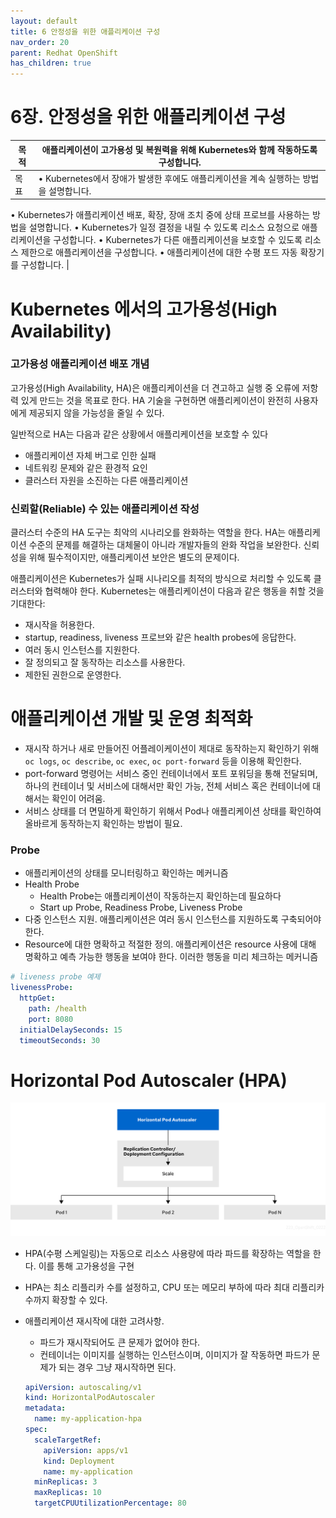 ```yaml
---
layout: default
title: 6 안정성을 위한 애플리케이션 구성
nav_order: 20
parent: Redhat OpenShift
has_children: true
---
```


# 6장. 안정성을 위한 애플리케이션 구성

| 목적 | 애플리케이션이 고가용성 및 복원력을 위해 Kubernetes와 함께 작동하도록 구성합니다. |
| --- | --- |
| 목표 | • Kubernetes에서 장애가 발생한 후에도 애플리케이션을 계속 실행하는 방법을 설명합니다.
• Kubernetes가 애플리케이션 배포, 확장, 장애 조치 중에 상태 프로브를 사용하는 방법을 설명합니다.
• Kubernetes가 일정 결정을 내릴 수 있도록 리소스 요청으로 애플리케이션을 구성합니다.
• Kubernetes가 다른 애플리케이션을 보호할 수 있도록 리소스 제한으로 애플리케이션을 구성합니다.
• 애플리케이션에 대한 수평 포드 자동 확장기를 구성합니다. |

# Kubernetes 에서의 고가용성(High Availability)

### 고가용성 애플리케이션 배포 개념

고가용성(High Availability, HA)은 애플리케이션을 더 견고하고 실행 중 오류에 저항력 있게 만드는 것을 목표로 한다. HA 기술을 구현하면 애플리케이션이 완전히 사용자에게 제공되지 않을 가능성을 줄일 수 있다.

일반적으로 HA는 다음과 같은 상황에서 애플리케이션을 보호할 수 있다

- 애플리케이션 자체 버그로 인한 실패
- 네트워킹 문제와 같은 환경적 요인
- 클러스터 자원을 소진하는 다른 애플리케이션

### 신뢰할(**Reliable)** 수 있는 애플리케이션 작성

클러스터 수준의 HA 도구는 최악의 시나리오를 완화하는 역할을 한다. HA는 애플리케이션 수준의 문제를 해결하는 대체물이 아니라 개발자들의 완화 작업을 보완한다. 신뢰성을 위해 필수적이지만, 애플리케이션 보안은 별도의 문제이다.

애플리케이션은 Kubernetes가 실패 시나리오를 최적의 방식으로 처리할 수 있도록 클러스터와 협력해야 한다. Kubernetes는 애플리케이션이 다음과 같은 행동을 취할 것을 기대한다:

- 재시작을 허용한다.
- startup, readiness, liveness 프로브와 같은 health probes에 응답한다.
- 여러 동시 인스턴스를 지원한다.
- 잘 정의되고 잘 동작하는 리소스를 사용한다.
- 제한된 권한으로 운영한다.

# 애플리케이션 개발 및 운영 최적화

- 재시작 하거나 새로 만들어진 어플레이케이션이 제대로 동작하는지 확인하기 위해 `oc logs`, `oc describe`, `oc exec`, `oc port-forward` 등을 이용해 확인한다.
- port-forward 명령어는 서비스 중인 컨테이너에서 포트 포워딩을 통해 전달되며, 하나의 컨테이너 및 서비스에 대해서만 확인 가능, 전체 서비스 혹은 컨테이너에 대해서는 확인이 어려움.
- 서비스 상태를 더 면밀하게 확인하기 위해서 Pod나 애플리케이션 상태를 확인하여 올바르게 동작하는지 확인하는 방법이 필요.

### Probe

- 애플리케이션의 상태를 모니터링하고 확인하는 메커니즘
- Health Probe
    - Health Probe는 애플리케이션이 작동하는지 확인하는데 필요하다
    - Start up Probe, Readiness Probe, Liveness Probe
- 다중 인스턴스 지원. 애플리케이션은 여러 동시 인스턴스를 지원하도록 구축되어야 한다.
- Resource에 대한 명확하고 적절한 정의. 애플리케이션은 resource 사용에 대해 명확하고 예측 가능한 행동을 보여야 한다. 이러한 행동을 미리 체크하는 메커니즘

```yaml
# liveness probe 예제
livenessProbe:
  httpGet:
    path: /health
    port: 8080
  initialDelaySeconds: 15
  timeoutSeconds: 30
```

# Horizontal Pod Autoscaler (HPA)
![alt text](Untitled-13.png)


- HPA(수평 스케일링)는 자동으로 리소스 사용량에 따라 파드를 확장하는 역할을 한다. 이를 통해 고가용성을 구현
- HPA는 최소 리플리카 수를 설정하고, CPU 또는 메모리 부하에 따라 최대 리플리카 수까지 확장할 수 있다.
- 애플리케이션 재시작에 대한 고려사항.
    - 파드가 재시작되어도 큰 문제가 없어야 한다.
    - 컨테이너는 이미지를 실행하는 인스턴스이며, 이미지가 잘 작동하면 파드가 문제가 되는 경우 그냥 재시작하면 된다.
    
    ```yaml
    apiVersion: autoscaling/v1
    kind: HorizontalPodAutoscaler
    metadata:
      name: my-application-hpa
    spec:
      scaleTargetRef:
        apiVersion: apps/v1
        kind: Deployment
        name: my-application
      minReplicas: 3
      maxReplicas: 10
      targetCPUUtilizationPercentage: 80
    
    ```